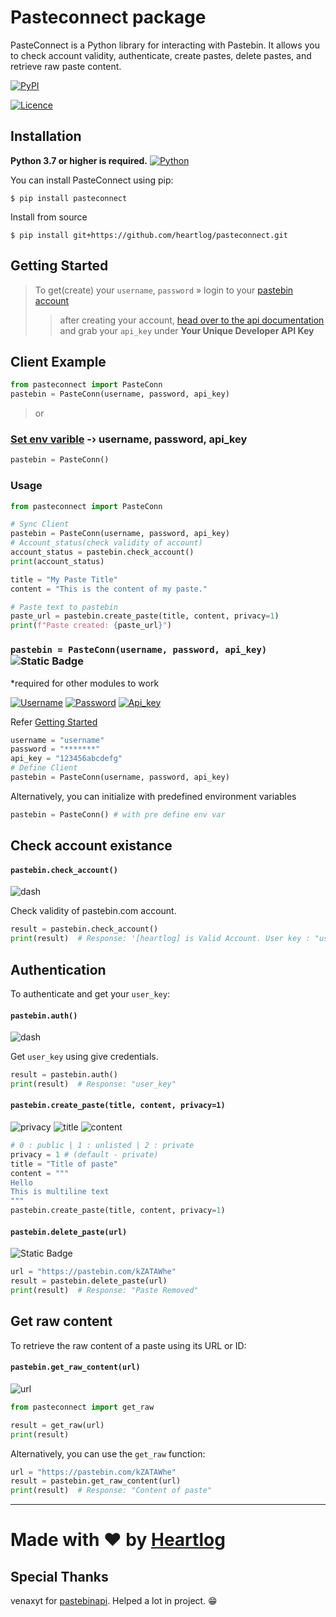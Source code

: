# Pasteconnect package

PasteConnect is a Python library for interacting with Pastebin. It allows you to check account validity, authenticate, create pastes, delete pastes, and retrieve raw paste content.

[![PyPI](https://img.shields.io/pypi/v/pasteconnect?style=for-the-badge&logo=pypi&label=PYPI&color=blue)](https://pypi.org/project/pasteconnect/)

[![Licence](https://img.shields.io/pypi/l/pasteconnect)]()

## Installation
**Python 3.7 or higher is required.**
[![Python](https://img.shields.io/pypi/pyversions/pasteconnect?style=flat-square&logo=python&label=PYTHON&color=blue)](https://pypi.org/project/pasteconnect/)

You can install PasteConnect using pip:
```shell
$ pip install pasteconnect
```

Install from source
```shell
$ pip install git+https://github.com/heartlog/pasteconnect.git
```

## Getting Started
> To get(create) your `username`, `password` » login to your [pastebin account](https://pastebin.com/signup)
>> after creating your account, [head over to the api documentation](https://pastebin.com/doc_api) and grab your `api_key` under __Your Unique Developer API Key__

## Client Example
```py
from pasteconnect import PasteConn 
pastebin = PasteConn(username, password, api_key)
```
> or 
### [Set env varible](https://rentry.co/setenv) -› username, password, api_key
```py
pastebin = PasteConn()
```

### Usage
```py
from pasteconnect import PasteConn

# Sync Client
pastebin = PasteConn(username, password, api_key)
# Account_status(check validity of account)
account_status = pastebin.check_account()
print(account_status)

title = "My Paste Title"
content = "This is the content of my paste."

# Paste text to pastebin
paste_url = pastebin.create_paste(title, content, privacy=1)
print(f"Paste created: {paste_url}")
```

### `pastebin = PasteConn(username, password, api_key)` ![Static Badge](https://img.shields.io/badge/Required-eb2525?style=for-the-badge)
 *required for other modules to work
 
[![Username](https://img.shields.io/badge/Username-blue)](#getting-started)
[![Password](https://img.shields.io/badge/password-blue)](#getting-started)
[![Api_key](https://img.shields.io/badge/api__key-blue)](#getting-started)

Refer [Getting Started](#getting-started)

```py
username = "username"
password = "*******"
api_key = "123456abcdefg"
# Define Client
pastebin = PasteConn(username, password, api_key)
```
Alternatively, you can initialize with predefined environment variables
```py
pastebin = PasteConn() # with pre define env var
```

## Check account existance
#### `pastebin.check_account()`
![dash](https://img.shields.io/badge/-----grey)

Check validity of pastebin.com account.
```py
result = pastebin.check_account()
print(result)  # Response: '[heartlog] is Valid Account. User key : "user_key"'
```

## Authentication
To authenticate and get your `user_key`:

#### `pastebin.auth()`
![dash](https://img.shields.io/badge/-----grey)

Get `user_key` using give credentials.
```py
result = pastebin.auth()
print(result)  # Response: "user_key"
```

#### `pastebin.create_paste(title, content, privacy=1)`
![privacy](https://img.shields.io/badge/privacy-pink)
![title](https://img.shields.io/badge/title-blue)
![content](https://img.shields.io/badge/content-purple)

```py
# 0 : public | 1 : unlisted | 2 : private
privacy = 1 # (default - private)
title = "Title of paste"
content = """
Hello
This is multiline text
"""
pastebin.create_paste(title, content, privacy=1)
```

#### `pastebin.delete_paste(url)`
![Static Badge](https://img.shields.io/badge/url-blue)

```py
url = "https://pastebin.com/kZATAWhe"
result = pastebin.delete_paste(url)
print(result)  # Response: "Paste Removed"
```

## Get raw content
To retrieve the raw content of a paste using its URL or ID:
#### `pastebin.get_raw_content(url)`

![url](https://img.shields.io/badge/url-purple)

```py
from pasteconnect import get_raw

result = get_raw(url)
print(result)
```

Alternatively, you can use the `get_raw` function:

```py
url = "https://pastebin.com/kZATAWhe"
result = pastebin.get_raw_content(url)
print(result)  # Response: "Content of paste"
```

---
# Made with ❤️ by [Heartlog](https://github.com/heartlog/)

## Special Thanks 
venaxyt for [pastebinapi](https://github.com/venaxyt/pastebinapi/). Helped a lot in project. 😁